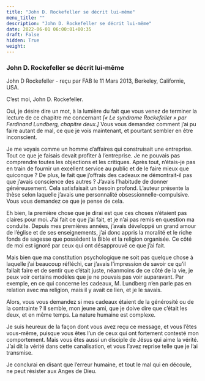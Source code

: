 ```yaml
---
title: "John D. Rockefeller se décrit lui-même"
menu_title: ""
description: "John D. Rockefeller se décrit lui-même"
date: 2022-06-01 06:00:01+00:35
draft: False
hidden: True
weight:
---
```

### John D. Rockefeller se décrit lui-même

John D Rockefeller - reçu par FAB le 11 Mars 2013, Berkeley, Californie, USA.

C’est moi, John D. Rockefeller.

Oui, je désire dire un mot, à la lumière du fait que vous venez de terminer la lecture de ce chapitre me concernant *[« Le syndrome Rockefeller » par Ferdinand Lundberg, chapitre deux.]* Vous vous demandez comment j’ai pu faire autant de mal, ce que je vois maintenant, et pourtant sembler en être inconscient.

Je me voyais comme un homme d’affaires qui construisait une entreprise. Tout ce que je faisais devait profiter à l’entreprise. Je ne pouvais pas comprendre toutes les objections et les critiques. Après tout, n’étais-je pas en train de fournir un excellent service au public et de le faire mieux que quiconque ? De plus, le fait que j’offrais des cadeaux ne démontrait-il pas que j’avais conscience des autres ? J’avais l’habitude de donner généreusement. Cela satisfaisait un besoin profond. L’auteur présente la thèse selon laquelle j’avais une personnalité obsessionnelle-compulsive. Vous vous demandez ce que je pense de cela.

Eh bien, la première chose que je dirai est que ces choses n’étaient pas claires pour moi. J’ai fait ce que j’ai fait, et je n’ai pas remis en question ma conduite. Depuis mes premières années, j’avais développé un grand amour de l’église et de ses enseignements, j’ai donc appris la moralité et le riche fonds de sagesse que possèdent la Bible et la religion organisée. Ce côté de moi est ignoré par ceux qui ont désapprouvé ce que j’ai fait.

Mais bien que ma constitution psychologique ne soit pas quelque chose à laquelle j’ai beaucoup réfléchi, car j’avais l’impression de savoir ce qu’il fallait faire et de sentir que c’était juste, néanmoins de ce côté de la vie, je peux voir certains modèles que je ne pouvais pas voir auparavant. Par exemple, en ce qui concerne les cadeaux, M. Lundberg n’en parle pas en relation avec ma religion, mais il y avait ce lien, et je le savais.

Alors, vous vous demandez si mes cadeaux étaient de la générosité ou de la contrainte ? Il semble, mon jeune ami, que je doive dire que c’était les deux, et en même temps. La nature humaine est complexe.

Je suis heureux de la façon dont vous avez reçu ce message, et vous l’êtes vous-même, puisque vous êtes l’un de ceux qui ont fortement contesté mon comportement. Mais vous êtes aussi un disciple de Jésus qui aime la vérité. J’ai dit la vérité dans cette canalisation, et vous l’avez reprise telle que je l’ai transmise.

Je conclurai en disant que l’erreur humaine, et tout le mal qui en découle, ne peut résister aux Anges de Dieu.
